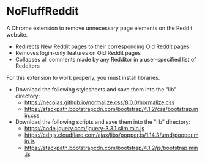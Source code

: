 # NoFluffReddit
A Chrome extension to remove unnecessary page elements on the Reddit website.

* Redirects New Reddit pages to their corresponding Old Reddit pages
* Removes login-only features on Old Reddit pages
* Collapses all comments made by any Redditor in a user-specified list of Redditors

For this extension to work properly, you must install libraries.
* Download the following stylesheets and save them into the "lib" directory:
    * https://necolas.github.io/normalize.css/8.0.0/normalize.css
    * https://stackpath.bootstrapcdn.com/bootstrap/4.1.2/css/bootstrap.min.css
* Download the following scripts and save them into the "lib" directory:
    * https://code.jquery.com/jquery-3.3.1.slim.min.js
    * https://cdnjs.cloudflare.com/ajax/libs/popper.js/1.14.3/umd/popper.min.js
    * https://stackpath.bootstrapcdn.com/bootstrap/4.1.2/js/bootstrap.min.js
